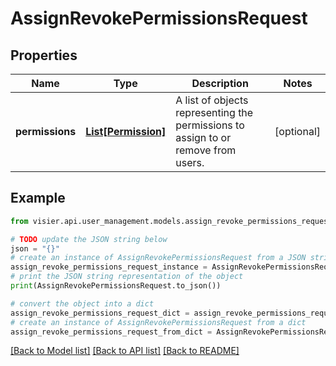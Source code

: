 # AssignRevokePermissionsRequest


## Properties

Name | Type | Description | Notes
------------ | ------------- | ------------- | -------------
**permissions** | [**List[Permission]**](Permission.md) | A list of objects representing the permissions to assign to or remove from users. | [optional] 

## Example

```python
from visier.api.user_management.models.assign_revoke_permissions_request import AssignRevokePermissionsRequest

# TODO update the JSON string below
json = "{}"
# create an instance of AssignRevokePermissionsRequest from a JSON string
assign_revoke_permissions_request_instance = AssignRevokePermissionsRequest.from_json(json)
# print the JSON string representation of the object
print(AssignRevokePermissionsRequest.to_json())

# convert the object into a dict
assign_revoke_permissions_request_dict = assign_revoke_permissions_request_instance.to_dict()
# create an instance of AssignRevokePermissionsRequest from a dict
assign_revoke_permissions_request_from_dict = AssignRevokePermissionsRequest.from_dict(assign_revoke_permissions_request_dict)
```
[[Back to Model list]](../README.md#documentation-for-models) [[Back to API list]](../README.md#documentation-for-api-endpoints) [[Back to README]](../README.md)


